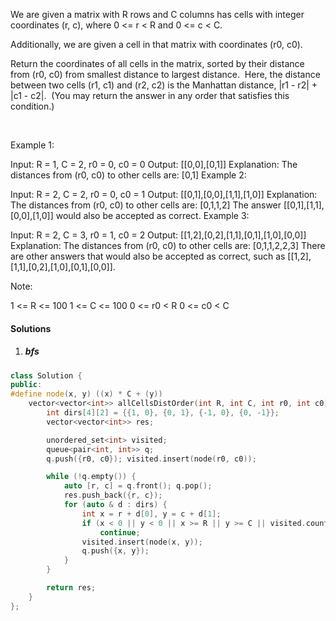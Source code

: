 We are given a matrix with R rows and C columns has cells with integer coordinates (r, c), where 0 <= r < R and 0 <= c < C.

Additionally, we are given a cell in that matrix with coordinates (r0, c0).

Return the coordinates of all cells in the matrix, sorted by their distance from (r0, c0) from smallest distance to largest distance.  Here, the distance between two cells (r1, c1) and (r2, c2) is the Manhattan distance, |r1 - r2| + |c1 - c2|.  (You may return the answer in any order that satisfies this condition.)

 

Example 1:

Input: R = 1, C = 2, r0 = 0, c0 = 0
Output: [[0,0],[0,1]]
Explanation: The distances from (r0, c0) to other cells are: [0,1]
Example 2:

Input: R = 2, C = 2, r0 = 0, c0 = 1
Output: [[0,1],[0,0],[1,1],[1,0]]
Explanation: The distances from (r0, c0) to other cells are: [0,1,1,2]
The answer [[0,1],[1,1],[0,0],[1,0]] would also be accepted as correct.
Example 3:

Input: R = 2, C = 3, r0 = 1, c0 = 2
Output: [[1,2],[0,2],[1,1],[0,1],[1,0],[0,0]]
Explanation: The distances from (r0, c0) to other cells are: [0,1,1,2,2,3]
There are other answers that would also be accepted as correct, such as [[1,2],[1,1],[0,2],[1,0],[0,1],[0,0]].
 

Note:

1 <= R <= 100
1 <= C <= 100
0 <= r0 < R
0 <= c0 < C

#### Solutions

1. ##### bfs

```c++
class Solution {
public:
#define node(x, y) ((x) * C + (y))
    vector<vector<int>> allCellsDistOrder(int R, int C, int r0, int c0) {
        int dirs[4][2] = {{1, 0}, {0, 1}, {-1, 0}, {0, -1}};
        vector<vector<int>> res;

        unordered_set<int> visited;
        queue<pair<int, int>> q;
        q.push({r0, c0}); visited.insert(node(r0, c0));

        while (!q.empty()) {
            auto [r, c] = q.front(); q.pop();
            res.push_back({r, c});
            for (auto & d : dirs) {
                int x = r + d[0], y = c + d[1];
                if (x < 0 || y < 0 || x >= R || y >= C || visited.count(node(x, y)))
                    continue;
                visited.insert(node(x, y));
                q.push({x, y});
            }
        }

        return res;
    }
};
```